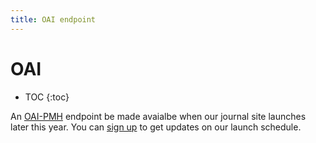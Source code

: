 ```yaml
---
title: OAI endpoint
---
```


# OAI

* TOC
{:toc}

An [OAI-PMH][oai] endpoint be made avaialbe when our journal site launches later this year. You can [sign up][su] to get updates on our launch schedule. 

[oai]: http://www.openarchives.org/OAI/openarchivesprotocol.html
[su]: http://www.elifesciences.org/crm/civicrm/profile/create?reset=1&gid=11
